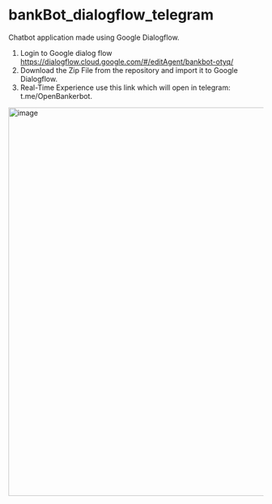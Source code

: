# bankBot_dialogflow_telegram
Chatbot application made using Google Dialogflow.
1. Login to Google dialog flow https://dialogflow.cloud.google.com/#/editAgent/bankbot-otyq/
2. Download the Zip File from the repository and import it to Google Dialogflow.
3. Real-Time Experience use this link which will open in telegram: t.me/OpenBankerbot. 

<img width="767" alt="image" src="https://github.com/bipulsenapati998/bankBot_dialogflow_telegram/assets/56288729/b5176662-2f83-4921-893c-4d981901d689">

